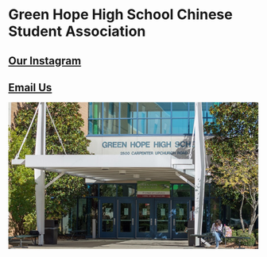 <h1>Green Hope High School Chinese Student Association</h1>


<h2><a href="https://www.instagram.com/ghhscsa/">Our Instagram</a></h2>

<h2><a href="mailto:ghhscsa@gmail.com">Email Us</a></h2>

  
![Green Hope](https://github.com/erik304501/GHHS-CSA/blob/main/green-hope-entrance_4.jpg?raw=true) 
